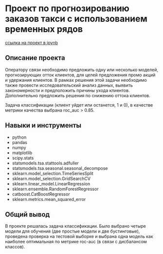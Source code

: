 # Проект по прогнозированию заказов такси с использованием временных рядов
[ссылка на проект в ipynb](https://github.com/annapugovkina/Portfolio/blob/main/Time_series/Time_series_Taxi.ipynb)

## Описание проекта
Оператору связи необходимо предложить одну или несколько моделей, прогнозирующих отток клиентов, для целей предложения промо акций и удержания клиентов. В рамках решения этой задачи необходимо также провести исследовательский анализ данных, выявить закономерности и предположить причины ухода клиентов. Дополнительно предложить решения по снижению оттока клиентов. 

Задача классификации (клиент уйдет или останется, 1 и 0), в качестве метрики качества выбрана roc_auc > 0.85.

## Навыки и инструменты

- python
- pandas
- numpy
- matplotlib
- scipy.stats
- statsmodels.tsa.stattools.adfuller
- statsmodels.tsa.seasonal.seasonal_decompose
- sklearn.model_selection.TimeSeriesSplit
- sklearn.model_selection.GridSearchCV
- sklearn.linear_model.LinearRegression
- sklearn.ensemble.RandomForestRegressor
- catboost.CatBoostRegressor
- sklearn.metrics.mean_squared_error

## Общий вывод
В проекте решалась задача классификации. Было выбрано четыре модели для обучения (две простые модели и две бустинговые), проведена проверка на тестовой выборке и выбрана одна модель как наиболее оптимальная по метрике roc-auc (в связи с дисбалансом классов).
